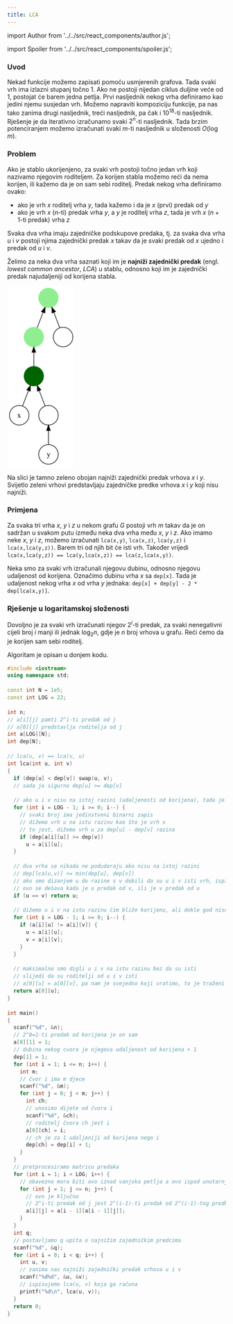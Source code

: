 ```yaml
---
title: LCA
---
```


import Author from '../../src/react_components/author.js';

import Spoiler from '../../src/react_components/spoiler.js';

<Author authorName='Martin Josip Kocijan' githubUsername='kocijan'/>

### Uvod

Nekad funkcije možemo zapisati pomoću usmjerenih grafova. Tada svaki vrh ima izlazni stupanj točno 1. Ako ne postoji nijedan ciklus duljine veće od 1, postojat će barem jedna petlja. Prvi nasljednik nekog vrha definiramo kao jedini njemu susjedan vrh. Možemo napraviti kompoziciju funkcije, pa nas tako zanima drugi nasljednik, treći nasljednik, pa čak i $10^{18}$-ti nasljednik. Rješenje je da iterativno izračunamo svaki $2^n$-ti nasljednik. Tada brzim potenciranjem možemo izračunati svaki $m$-ti nasljednik u složenosti $O(\log m)$.

### Problem

Ako je stablo ukorijenjeno, za svaki vrh postoji točno jedan vrh koji nazivamo njegovim roditeljem. Za korijen stabla možemo reći da nema korijen, ili kažemo da je on sam sebi roditelj. Predak nekog vrha definiramo ovako:

- ako je vrh *x* roditelj vrha *y*, tada kažemo i da je *x* (prvi) predak od *y*
- ako je vrh *x* ($n$-ti) predak vrha *y*, a *y* je roditelj vrha *z*, tada je vrh *x* ($n+1$-ti predak) vrha *z*

Svaka dva vrha imaju zajedničke podskupove predaka, tj. za svaka dva vrha *u* i *v* postoji njima zajednički predak *x* takav da je svaki predak od *x* ujedno i predak od *u* i *v*.

Želimo za neka dva vrha saznati koji im je **najniži zajednički predak** (engl. *lowest common ancestor*, *LCA*) u stablu, odnosno koji im je zajednički predak najudaljeniji od korijena stabla.

![Primjer najnižeg zajedničkog predka](/img/lca.png)

Na slici je tamno zeleno obojan najniži zajednički predak vrhova *x* i *y*. Svijetlo zeleni vrhovi predstavljaju zajedničke predke vrhova *x* i *y* koji nisu najniži.

### Primjena

Za svaka tri vrha *x*, *y* i *z* u nekom grafu *G* postoji vrh *m* takav da je on sadržan u svakom putu između neka dva vrha među *x*, *y* i *z*. Ako imamo neke *x*, *y* i *z*, možemo izračunati `lca(x,y)`, `lca(x,z)`, `lca(y,z)` i `lca(x,lca(y,z))`. Barem tri od njih bit će isti vrh. Također vrijedi `lca(x,lca(y,z)) == lca(y,lca(x,z)) == lca(z,lca(x,y))`.

Neka smo za svaki vrh izračunali njegovu dubinu, odnosno njegovu udaljenost od korijena. Označimo dubinu vrha *x* sa `dep[x]`. Tada je udaljenost nekog vrha *x* od vrha *y* jednaka: `dep[x] + dep[y] - 2 * dep[lca(x,y)]`.

### Rješenje u logaritamskoj složenosti

Dovoljno je za svaki vrh izračunati njegov $2^i$-ti predak, za svaki nenegativni cijeli broj $i$ manji ili jednak $\log_{2}n$, gdje je $n$ broj vrhova u grafu. Reći ćemo da je korijen sam sebi roditelj.

Algoritam je opisan u donjem kodu.

```cpp
#include <iostream>
using namespace std;

const int N = 1e5;
const int LOG = 22;

int n;
// a[i][j] pamti 2^i-ti predak od j
// a[0][j] predstavlja roditelja od j
int a[LOG][N];
int dep[N];

// lca(u, v) == lca(v, u)
int lca(int u, int v)
{
  if (dep[u] < dep[v]) swap(u, v);
  // sada je sigurno dep[u] >= dep[v]

  // ako u i v nisu na istoj razini (udaljenosti od korijena), tada je x-ti predak od u jednak x-tom predku od v samo ako se radi o korijenu
  for (int i = LOG - 1; i >= 0; i--) {
    // svaki broj ima jedinstveni binarni zapis
    // dižemo vrh u na istu razinu kao što je vrh v
    // to jest, dižemo vrh u za dep[u] - dep[v] razina
    if (dep[a[i][u]] >= dep[v])
      u = a[i][u];
  }

  // dva vrha se nikada ne podudaraju ako nisu na istoj razini
  // dep[lca(u,v)] <= min(dep[u], dep[v])
  // ako smo dizanjem u do razine s v dobili da su u i v isti vrh, ispišemo ga, to nam je traženi LCA
  // ovo se dešava kada je u predak od v, ili je v predak od u
  if (u == v) return u;

  // dižemo u i v na istu razinu čim bliže korijenu, ali dokle god nisu isti
  for (int i = LOG - 1; i >= 0; i--) {
    if (a[i][u] != a[i][v]) {
      u = a[i][u];
      v = a[i][v];
    }
  }
  
  // maksimalno smo digli u i v na istu razinu bez da su isti
  // slijedi da su roditelji od u i v isti
  // a[0][u] = a[0][v], pa nam je svejedno koji vratimo, to je traženi LCA
  return a[0][u];
}

int main()
{
  scanf("%d", &n);
  // 2^0=1-ti predak od korijena je on sam
  a[0][1] = 1;
  // dubina nekog cvora je njegova udaljenost od korijena + 1
  dep[1] = 1;
  for (int i = 1; i <= n; i++) {
    int m;
    // čvor i ima m djece
    scanf("%d", &m);
    for (int j = 0; j < m; j++) {
      int ch;
      // unosimo dijete od čvora i
      scanf("%d", &ch);
      // roditelj čvora ch jest i
      a[0][ch] = i;
      // ch je za 1 udaljeniji od korijena nego i
      dep[ch] = dep[i] + 1;
    }
  }
  // pretprocesiramo matricu predaka
  for (int i = 1; i < LOG; i++) {
    // obavezno mora biti ovo iznad vanjska petlja a ovo ispod unutarnja
    for (int j = 1; j <= n; j++) {
      // ovo je ključno
      // 2^i-ti predak od j jest 2^(i-1)-ti predak od 2^(i-1)-tog predka od j
      a[i][j] = a[i - 1][a[i - 1][j]];
    }
  }
  int q;
  // postavljamo q upita o najnižim zajedničkim predcima
  scanf("%d", &q);
  for (int i = 0; i < q; i++) {
    int u, v;
    // zanima nas najniži zajednički predak vrhova u i v
    scanf("%d%d", &u, &v);
    // ispisujemo lca(u, v) koja ga računa
    printf("%d\n", lca(u, v));
  }
  return 0;
}
```